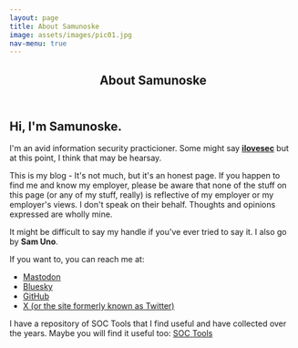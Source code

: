 ```yaml
---
layout: page
title: About Samunoske
image: assets/images/pic01.jpg
nav-menu: true
---
```


<!-- Main -->
<div id="main" class="alt">

<!-- One -->
<section id="one">
	<div class="inner">
		<header class="major">
			<h1>About Samunoske</h1>
		</header>

<!-- Content -->
<h2 id="content">Hi, I'm Samunoske.</h2>
I'm an avid information security practicioner. Some might say <b><u>ilovesec</u></b> but at this point, I think that may be hearsay.

This is my blog - It's not much, but it's an honest page. If you happen to find me and know my employer, please be aware that none of the stuff on this page (or any of my stuff, really) is reflective of my employer or my employer's views. I don't speak on their behalf. Thoughts and opinions expressed are wholly mine.

It might be difficult to say my handle if you've ever tried to say it. I also go by <b>Sam Uno</b>.

If you want to, you can reach me at:
- <a rel="me" href="https://infosec.exchange/@Samunoske">Mastodon</a>
- <a rel="me" href="https://bsky.app/profile/ilovesec.com">Bluesky</a>
- <a rel="me" href="https://github.com/samunoske">GitHub</a>
- <a rel="me" href="https://www.twitter.com/samunoskex">X (or the site formerly known as Twitter)</a>

I have a repository of SOC Tools that I find useful and have collected over the years. Maybe you will find it useful too: <a rel="me" href="https://github.com/samunoske/SOC-Tools">SOC Tools</a>
